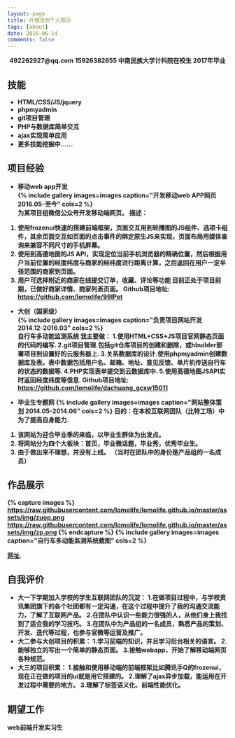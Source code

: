 ```yaml
---
layout: page
title: 叶俊含的个人简历
tags: [about]
date: 2016-06-14
comments: false
---
```

    
<center><b>492262927@qq.com</b> <b>15926382655<b/> <b>中南民族大学计科院在校生</b> <b>2017年毕业<b/></center>



## 技能
* HTML/CSS/JS/jquery
* phpmyadmin
* git项目管理
* PHP与数据库简单交互
* ajax实现简单应用
* 更多技能挖掘中......



## 项目经验
* 移动web app开发 	
{% include gallery images=images caption="开发移动web APP网页  	2016.05-至今" cols=2 %}  
为某项目组微信公众号开发移动端网页。 
描述： 
1. 使用frozenui快速的搭建前端框架，页面交互用到轮播图的JS组件、选项卡组件，其余页面交互如页面的点击事件的绑定原生JS来实现，页面布局用媒体查询来兼容不同尺寸的手机屏幕。
2. 使用到高德地图的JS API，实现定位当前手机浏览器的精确位置，然后根据用户当前位置的经度纬度与商家的经纬度进行距离计算，之后返回在用户一定半径范围的商家到页面。
3. 用户可选择附近的商家在线提交订单，收藏、评论等功能 
目前正处于项目前期，已做好商家详情、商家列表页面。 
Github项目地址: https://github.com/lomolife/99IPet



* 大创（国家级） 	
{% include gallery images=images caption="负责项目网站开发  2014.12-2016.03" cols=2 %}   
自行车多动能监测系统 
我主要做： 
1.使用HTML+CSS+JS项目官网静态页面的代码的编写. 
2.git项目管理.包括git仓库项目的创建和删除，或hbuilder部署项目到设置好的云服务器上. 
3.关系数据库的设计.使用phpmyadmin创建数据库及表。表中数据包括用户名、邮箱、地址、意见反馈、单片机传送自行车的状态的数据等. 
4.PHP实现表单提交到云数据库中. 
5.使用高德地图JSAPI实时返回经度纬度等信息. 
Github项目地址: https://github.com/lomolife/dachuang_gcxw15011



* 毕业生专题网
{% include gallery images=images caption="网站整体策划  2014.05-2014.06" cols=2 %}
目的：在本校互联网团队（比特工场）中为了提高自身能力. 
1. 该网站为迎合毕业季的来临，以毕业生群体为出发点。 
2. 将网站分为四个大板块：首页，毕业微话题，毕业秀，优秀毕业生。 
3. 由于做出来不理想，并没有上线。 
（当时在团队中的身份是产品组的一名成员）




## 作品展示

{% capture images %}
   https://raw.githubusercontent.com/lomolife/lomolife.github.io/master/assets/img/zuop.png
   https://raw.githubusercontent.com/lomolife/lomolife.github.io/master/assets/img/zp.png
{% endcapture %}
{% include gallery images=images caption="自行车多动能监测系统截图" cols=2 %}

[网址](http://gcxw.sinaapp.com).




## 自我评价
* 大一下学期加入学校的学生互联网团队的沉淀：
1.在做项目过程中，与学校资讯集团旗下的各个社团都有一定沟通，在这个过程中提升了我的沟通交流能力，了解了互联网产品。
2.在团队中认识一些能力很强的人，从他们身上我找到了适合我的学习技巧。
3.在团队中为产品组的一名成员，熟悉产品的策划、开发、迭代等过程，也参与官微等运营及推广。
* 大二参与大创项目的积累：
1.学习前端的知识，并且学习后台相关的语言。
2.能够独立的写出一个简单的静态页面。
3.接触webapp，开始了解移动端网页各种规范。
* 大三的项目积累：
1.接触和使用移动端的前端框架比如腾讯手Q的frozenui，现在正在做的项目的ui就是用它搭建的。
2.理解了ajax异步加载，能运用在开发过程中需要的地方。
3.理解了标签语义化、前端性能优化。



## 期望工作
<b>web前端开发实习生</b> 
